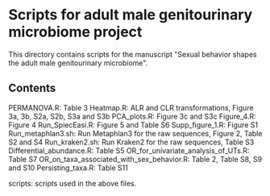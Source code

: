 # Scripts for adult male genitourinary microbiome project

This directory contains scripts for the manuscript "Sexual behavior shapes the adult male genitourinary microbiome".

## Contents

PERMANOVA.R: Table 3
Heatmap.R: ALR and CLR transformations, Figure 3a, 3b, S2a, S2b, S3a and S3b
PCA_plots.R: Figure 3c and S3c
Figure_4.R: Figure 4
Run_SpiecEasi.R: Figure 5 and Table S6
Supp_figure_1.R: Figure S1
Run_metaphlan3.sh: Run Metaphlan3 for the raw sequences, Figure 2, Table S2 and S4
Run_kraken2.sh: Run Kraken2 for the raw sequences, Table S3
Differential_abundance.R: Table S5
OR_for_univariate_analysis_of_UTs.R: Table S7
OR_on_taxa_associated_with_sex_behavior.R: Table 2, Table S8, S9 and S10
Persisting_taxa.R: Table S11

scripts: scripts used in the above files.

